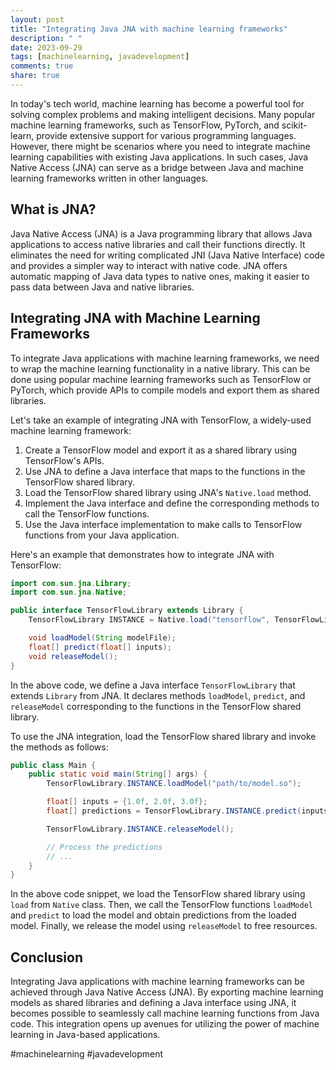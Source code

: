 ```yaml
---
layout: post
title: "Integrating Java JNA with machine learning frameworks"
description: " "
date: 2023-09-29
tags: [machinelearning, javadevelopment]
comments: true
share: true
---
```


In today's tech world, machine learning has become a powerful tool for solving complex problems and making intelligent decisions. Many popular machine learning frameworks, such as TensorFlow, PyTorch, and scikit-learn, provide extensive support for various programming languages. However, there might be scenarios where you need to integrate machine learning capabilities with existing Java applications. In such cases, Java Native Access (JNA) can serve as a bridge between Java and machine learning frameworks written in other languages.

## What is JNA?

Java Native Access (JNA) is a Java programming library that allows Java applications to access native libraries and call their functions directly. It eliminates the need for writing complicated JNI (Java Native Interface) code and provides a simpler way to interact with native code. JNA offers automatic mapping of Java data types to native ones, making it easier to pass data between Java and native libraries.

## Integrating JNA with Machine Learning Frameworks

To integrate Java applications with machine learning frameworks, we need to wrap the machine learning functionality in a native library. This can be done using popular machine learning frameworks such as TensorFlow or PyTorch, which provide APIs to compile models and export them as shared libraries.

Let's take an example of integrating JNA with TensorFlow, a widely-used machine learning framework:

1. Create a TensorFlow model and export it as a shared library using TensorFlow's APIs.
2. Use JNA to define a Java interface that maps to the functions in the TensorFlow shared library.
3. Load the TensorFlow shared library using JNA's `Native.load` method.
4. Implement the Java interface and define the corresponding methods to call the TensorFlow functions.
5. Use the Java interface implementation to make calls to TensorFlow functions from your Java application.

Here's an example that demonstrates how to integrate JNA with TensorFlow:

```java
import com.sun.jna.Library;
import com.sun.jna.Native;

public interface TensorFlowLibrary extends Library {
    TensorFlowLibrary INSTANCE = Native.load("tensorflow", TensorFlowLibrary.class);

    void loadModel(String modelFile);
    float[] predict(float[] inputs);
    void releaseModel();
}
```

In the above code, we define a Java interface `TensorFlowLibrary` that extends `Library` from JNA. It declares methods `loadModel`, `predict`, and `releaseModel` corresponding to the functions in the TensorFlow shared library.

To use the JNA integration, load the TensorFlow shared library and invoke the methods as follows:

```java
public class Main {
    public static void main(String[] args) {
        TensorFlowLibrary.INSTANCE.loadModel("path/to/model.so");

        float[] inputs = {1.0f, 2.0f, 3.0f};
        float[] predictions = TensorFlowLibrary.INSTANCE.predict(inputs);

        TensorFlowLibrary.INSTANCE.releaseModel();

        // Process the predictions
        // ...
    }
}
```

In the above code snippet, we load the TensorFlow shared library using `load` from `Native` class. Then, we call the TensorFlow functions `loadModel` and `predict` to load the model and obtain predictions from the loaded model. Finally, we release the model using `releaseModel` to free resources.

## Conclusion

Integrating Java applications with machine learning frameworks can be achieved through Java Native Access (JNA). By exporting machine learning models as shared libraries and defining a Java interface using JNA, it becomes possible to seamlessly call machine learning functions from Java code. This integration opens up avenues for utilizing the power of machine learning in Java-based applications.

#machinelearning #javadevelopment